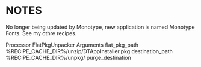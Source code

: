 # NOTES
No longer being updated by Monotype, new application is named Monotype Fonts. 
See my othre recipes.

<dict>
    <key>Processor</key>
    <string>FlatPkgUnpacker</string>
    <key>Arguments</key>
    <dict>
        <key>flat_pkg_path</key>
        <string>%RECIPE_CACHE_DIR%/unzip/DTAppInstaller.pkg</string>
        <key>destination_path</key>
        <string>%RECIPE_CACHE_DIR%/unpkg/</string>
        <key>purge_destination</key>
        <true />
    </dict>
</dict>